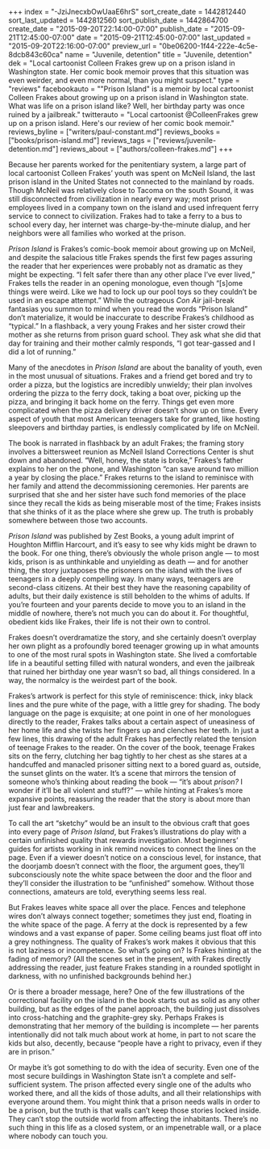 +++
index = "-JziJnecxbOwUaaE6hrS"
sort_create_date = 1442812440
sort_last_updated = 1442812560
sort_publish_date = 1442864700
create_date = "2015-09-20T22:14:00-07:00"
publish_date = "2015-09-21T12:45:00-07:00"
date = "2015-09-21T12:45:00-07:00"
last_updated = "2015-09-20T22:16:00-07:00"
preview_url = "0be06200-1f44-222e-4c5e-8dcb843c60ca"
name = "Juvenile, detention"
title = "Juvenile, detention"
dek = "Local cartoonist Colleen Frakes grew up on a prison island in Washington state. Her comic book memoir proves that this situation was even weirder, and even more normal, than you might suspect."
type = "reviews"
facebookauto = "\"Prison Island\" is a memoir by local cartoonist Colleen Frakes about growing up on a prison island in Washington state. What was life on a prison island like? Well, her birthday party was once ruined by a jailbreak."
twitterauto = "Local cartoonist @ColleenFrakes grew up on a prison island. Here's our review of her comic book memoir."
reviews_byline = ["writers/paul-constant.md"]
reviews_books = ["books/prison-island.md"]
reviews_tags = ["reviews/juvenile-detention.md"]
reviews_about = ["authors/colleen-frakes.md"]
+++

Because her parents worked for the penitentiary system, a large part of local cartoonist Colleen Frakes’ youth was spent on McNeil Island, the last prison island in the United States not connected to the mainland by roads. Though McNeil was relatively close to Tacoma on the south Sound, it was still disconnected from civilization in nearly every way; most prison employees lived in a company town on the island and used infrequent ferry service to connect to civilization. Frakes had to take a ferry to a bus to school every day, her internet was charge-by-the-minute dialup, and her neighbors were all families who worked at the prison.

*Prison Island* is Frakes’s comic-book memoir about growing up on McNeil, and despite the salacious title Frakes spends the first few pages assuring the reader that her experiences were probably not as dramatic as they might be expecting. “I felt safer there than any other place I’ve ever lived,” Frakes tells the reader in an opening monologue, even though “[s]ome things were weird. Like we had to lock up our pool toys so they couldn’t be used in an escape attempt.” While the outrageous *Con Air* jail-break fantasias you summon to mind when you read the words “Prison Island” don’t  materialize, it would be inaccurate to describe Frakes’s childhood as “typical.” In a flashback, a very young Frakes and her sister crowd their mother as she returns from prison guard school. They ask what she did that day for training and their mother calmly responds, “I got tear-gassed and I did a lot of running.”

Many of the anecdotes in *Prison Island* are about the banality of youth, even in the most unusual of situations. Frakes and a friend get bored and try to order a pizza, but the logistics are incredibly unwieldy; their plan involves ordering the pizza to the ferry dock, taking a boat over, picking up the pizza, and bringing it back home on the ferry. Things get even more complicated when the pizza delivery driver doesn’t show up on time. Every aspect of youth that most American teenagers take for granted, like hosting sleepovers and birthday parties, is endlessly complicated by life on McNeil.

The book is narrated in flashback by an adult Frakes; the framing story involves a bittersweet reunion as McNeil Island Corrections Center is shut down and abandoned. “Well, honey, the state is broke,” Frakes’s father explains to her on the phone, and Washington “can save around two million a year by closing the place.” Frakes returns to the island to reminisce with her family and attend the decommissioning ceremonies. Her parents are surprised that she and her sister have such fond memories of the place since they recall the kids as being miserable most of the time; Frakes insists that she thinks of it as the place where she grew up. The truth is probably somewhere between those two accounts.

*Prison Island* was published by Zest Books, a young adult imprint of Houghton Mifflin Harcourt, and it’s easy to see why kids might be drawn to the book. For one thing, there’s obviously the whole prison angle — to most kids, prison is as unthinkable and unyielding as death — and for another thing, the story juxtaposes the prisoners on the island with the lives of  teenagers in a deeply compelling way. In many ways, teenagers are second-class citizens. At their best they have the reasoning capability of adults, but their daily existence is still beholden to the whims of adults. If you’re fourteen and your parents decide to move you to an island in the middle of nowhere, there’s not much you can do about it. For thoughtful, obedient kids like Frakes, their life is not their own to control.

Frakes doesn’t overdramatize the story, and she certainly doesn’t overplay her own plight as a profoundly bored teenager growing up in what amounts to one of the most rural spots in Washington state. She lived a comfortable life in a beautiful setting filled with natural wonders, and even the jailbreak that ruined her birthday one year wasn’t so bad, all things considered. In a way, the normalcy is the weirdest part of the book. 

Frakes’s artwork is perfect for this style of reminiscence: thick, inky black lines and the pure white of the page, with a little grey for shading. The body language on the page is exquisite; at one point in one of her monologues directly to the reader, Frakes talks about a certain aspect of uneasiness of her home life and she twists her fingers up and clenches her teeth. In just a few lines, this drawing of the adult Frakes has perfectly related the tension of teenage Frakes to the reader. On the cover of the book, teenage Frakes sits on the ferry, clutching her bag tightly to her chest as she stares at a handcuffed and manacled prisoner sitting next to a bored guard as, outside, the sunset glints on the water. It’s a scene that mirrors the tension of someone who’s thinking about reading the book — “it’s about *prison?* I wonder if it’ll be all violent and stuff?” — while hinting at Frakes’s more expansive points, reassuring the reader that the story is about more than just fear and lawbreakers.

To call the art “sketchy” would be an insult to the obvious craft that goes into every page of *Prison Island*, but Frakes’s illustrations do play with a certain unfinished quality that rewards investigation.  Most beginners’ guides for artists working in ink remind novices to connect the lines on the page. Even if a viewer doesn’t notice on a conscious level, for instance, that the doorjamb doesn’t connect with the floor, the argument goes, they’ll subconsciously note the white space between the door and the floor and they’ll consider the illustration to be “unfinished” somehow. Without those connections, amateurs are told, everything seems less real.

But Frakes leaves white space all over the place. Fences and telephone wires don’t always connect together; sometimes they just end, floating in the white space of the page. A ferry at the dock is represented by a few windows and a vast expanse of paper. Some ceiling beams just float off into a grey nothingness. The quality of Frakes’s work makes it obvious that this is not laziness or incompetence. So what’s going on? Is Frakes hinting at the fading of memory? (All the scenes set in the present, with Frakes directly addressing the reader, just feature Frakes standing in a rounded spotlight in darkness, with no unfinished backgrounds behind her.) 

Or is there a broader message, here? One of the few illustrations of the correctional facility on the island in the book starts out as solid as any other building, but as the edges of the panel approach, the building just dissolves into cross-hatching and the graphite-grey sky. Perhaps Frakes is demonstrating that her memory of the building is incomplete — her parents intentionally did not talk much about work at home, in part to not scare the kids but also, decently, because “people have a right to privacy, even if they are in prison.” 

Or maybe it’s got something to do with the idea of security. Even one of the most secure buildings in Washington State isn’t a complete and self-sufficient system. The prison affected every single one of the adults who worked there, and all the kids of those adults, and all their relationships with everyone around them. You might think that a prison needs walls in order to be a prison, but the truth is that walls can’t keep those stories locked inside. They can’t stop the outside world from affecting the inhabitants. There’s no such thing in this life as a closed system, or an impenetrable wall, or a place where nobody can touch you. 